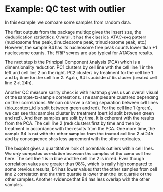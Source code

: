 # Example: QC test with outlier

In this example, we compare some samples from random data.

The first outputs from the package multiqc gives the insert size, the deduplication statistitics. Overall, it has the classical ATAC-seq pattern (nucleosome free peak, dinucleosome peak, trinucleosome peak, etc.)
However, the sample B4 has its nucleosome free peak counts lower than +1 nucleosome counts. The FRiP scores are also typical for ATACseq results.

The next step is the Principal Component Analysis (PCA) which is a dimensionality reduction. PC1 clusters by cell line with the cell line 1 in the left and cell line 2 on the right. PC2 clusters by treatment for the cell line 1 and by time for the cell line 2. Again, B4 is outside of its cluster (treated cell line 2 at 24h). 


Another QC measure sanity check is with heatmap gives us an overall visual of the sample-to-sample correlations. The samples are clustered depending on their correlations. We can observe a strong separation between cell lines (bio_context_id is split between green and red). For the cell line 1 (green), we can see that samples cluster by treatment (pert_id split between green and red). And then samples are split by time. It is coherent with the results from the PCA. The cell line 2 (red) clusters first by time and then by treatment in accordance with the results from the PCA. One more time, the sample B4 is not with the other samples from the treated cell line 2 at 24h abd by consequence shos less agreement with the other replicates.


The boxplot gives a quantitative look of potentials outliers within cell lines.	We only computes correlation between the samples of the same cell line here. The cell line 1 is in blue and the cell line 2 is in red.
Even though correlation values are greater than 98%, which is really high compared to some previous results, B4 has lower values that the other samples from cell line 2 correlation and the third quartile is lower than the 1st quartile of the other samples. Another evidence that B4 has less overlap with the other samples.




